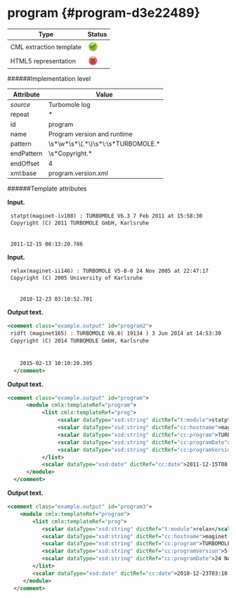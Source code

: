 # program {#program-d3e22489}


| Type                                                                                                                                                | Status                                                                                                                                              |
|----|----|
| CML extraction template                                                                                                                             | ![](/imgs/Total.png)                                                                                                                                |
| HTML5 representation                                                                                                                                | ![](/imgs/None.png)                                                                                                                                 |

######Implementation level

| Attribute                                                                                                                                           | Value                                                                                                                                               |
|----|----|
| *source*                                                                                                                                            | Turbomole log                                                                                                                                       |
| repeat                                                                                                                                              | \*                                                                                                                                                  |
| id                                                                                                                                                  | program                                                                                                                                             |
| name                                                                                                                                                | Program version and runtime                                                                                                                         |
| pattern                                                                                                                                             | \\s\*\\w\*\\s\*\\(.\*\\)\\s\*\\:\\s\*TURBOMOLE.\*                                                                                                   |
| endPattern                                                                                                                                          | \\s\*Copyright.\*                                                                                                                                   |
| endOffset                                                                                                                                           | 4                                                                                                                                                   |
| xml:base                                                                                                                                            | program.version.xml                                                                                                                                 |

######Template attributes

**Input.**

     statpt(maginet-iv108) : TURBOMOLE V6.3 7 Feb 2011 at 15:58:30
     Copyright (C) 2011 TURBOMOLE GmbH, Karlsruhe
     
     
     2011-12-15 08:13:20.786 
      

**Input.**

     relax(maginet-ii146) : TURBOMOLE V5-8-0 24 Nov 2005 at 22:47:17
     Copyright (C) 2005 University of Karlsruhe


        2010-12-23 03:10:52.701
      

**Output text.**

```xml
<comment class="example.output" id="program2">
 ridft (maginet165) : TURBOMOLE V6.6( 19134 ) 3 Jun 2014 at 14:53:30
 Copyright (C) 2014 TURBOMOLE GmbH, Karlsruhe


    2015-02-13 10:10:20.395  
  </comment>
```

**Output text.**

```xml
<comment class="example.output" id="program">
      <module cmlx:templateRef="program">   
           <list cmlx:templateRef="prog">
                <scalar dataType="xsd:string" dictRef="t:module">statpt</scalar>
                <scalar dataType="xsd:string" dictRef="cc:hostname">maginet-iv108</scalar>
                <scalar dataType="xsd:string" dictRef="cc:program">TURBOMOLE</scalar>
                <scalar dataType="xsd:string" dictRef="cc:programDate">7 Feb 2011 at 15:58:30</scalar>
                <scalar dataType="xsd:string" dictRef="cc:programVersion" id="programVersion">6.3</scalar>      
           </list>
           <scalar dataType="xsd:date" dictRef="cc:date">2011-12-15T08:13:20Z</scalar>         
      </module>         
  </comment>
```

**Output text.**

```xml
<comment class="example.output" id="program3">
    <module cmlx:templateRef="program">
        <list cmlx:templateRef="prog">
           <scalar dataType="xsd:string" dictRef="t:module">relax</scalar>
           <scalar dataType="xsd:string" dictRef="cc:hostname">maginet-ii146</scalar>
           <scalar dataType="xsd:string" dictRef="cc:program">TURBOMOLE</scalar>
           <scalar dataType="xsd:string" dictRef="cc:programVersion">5-8-0</scalar>
           <scalar dataType="xsd:string" dictRef="cc:programDate">24 Nov 2005 at 22:47:17</scalar>
        </list>
        <scalar dataType="xsd:date" dictRef="cc:date">2010-12-23T03:10:52.701+01:00</scalar>
     </module>
  </comment>
```
